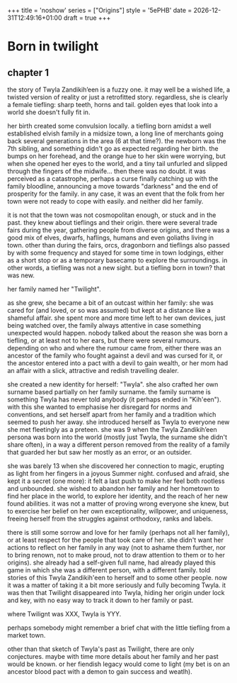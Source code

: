 +++
title = 'noshow'
series = ["Origins"]
style = '5ePHB'
date = 2026-12-31T12:49:16+01:00
draft = true
+++

# Born in twilight

## chapter 1

the story of Twyla Zandikih’een is a fuzzy one. it may well be a wished life, a twisted version of reality or just a retrofitted story. regardless, she is clearly a female tiefling: sharp teeth, horns and tail. golden eyes that look into a world she doesn't fully fit in.

her birth created some convulsion locally. a tiefling born amidst a well established elvish family in a midsize town, a long line of merchants going back several generations in the area (6 at that time?). the newborn was the 7th sibling, and something didn't go as expected regarding her birth. the bumps on her forehead, and the orange hue to her skin were worrying, but when she opened her eyes to the world, and a tiny tail unfurled and slipped through the fingers of the midwife... then there was no doubt. it was perceived as a catastrophe, perhaps a curse finally catching up with the family bloodline, announcing a move towards "darkness" and the end of prosperity for the family. in any case, it was an event that the folk from her town were not ready to cope with easily. and neither did her family.

it is not that the town was not cosmopolitan enough, or stuck and in the past. they knew about tieflings and their origin. there were several trade fairs during the year, gathering people from diverse origins, and there was a good mix of elves, dwarfs, haflings, humans and even goliaths living in town. other than during the fairs, orcs, dragonborn and tieflings also passed by with some frequency and stayed for some time in town lodgings, either as a short stop or as a temporary basecamp to explore the surroundings. in other words, a tiefling was not a new sight. but a tiefling born in town? that was new.

her family named her "Twilight".

as she grew, she became a bit of an outcast within her family: she was cared for (and loved, or so was assumed) but kept at a distance like a shameful affair. she spent more and more time left to her own devices, just being watched over, the family always attentive in case something unexpected would happen. nobody talked about the reason she was born a tiefling, or at least not to her ears, but there were several rumours. depending on who and where the rumour came from, either there was an ancestor of the family who fought against a devil and was cursed for it, or the ancestor entered into a pact with a devil to gain wealth, or her mom had an affair with a slick, attractive and redish travelling dealer.

she created a new identity for herself: "Twyla". she also crafted her own surname based partially on her family surname. the family surname is something Twyla has never told anybody (it perhaps ended in "Kih'een"). with this she wanted to emphasise her disregard for norms and conventions, and set herself apart from her family and a tradition which seemed to push her away. she introduced herself as Twyla to everyone new she met fleetingly as a preteen. she was 9 when the Twyla Zandikih’een persona was born into the world (mostly just Twyla, the surname she didn't share often), in a way a different person removed from the reality of a family that guarded her but saw her mostly as an error, or an outsider.

she was barely 13 when she discovered her connection to magic, erupting as light from her fingers in a joyous Summer night. confused and afraid, she kept it a secret (one more): it felt a last push to make her feel both rootless and unbounded. she wished to abandon her family and her hometown to find her place in the world, to explore her identity, and the reach of her new found abilities. it was not a matter of proving wrong everyone she knew, but to exercise her belief on her own exceptionality, willpower, and uniqueness, freeing herself from the struggles against orthodoxy, ranks and labels.

there is still some sorrow and love for her family (perhaps not all her family), or at least respect for the people that took care of her. she didn't want her actions to reflect on her family in any way (not to ashame them further, nor to bring renown, not to make proud, not to draw attention to them or to her origins).
she already had a self-given full name,  had already played this game in which she was a different person, with a different family. told stories of this Twyla Zandikih'een to herself and to some other people. now it was a matter of taking it a bit more seriously and fully becoming Twyla. it was then that Twilight disappeared into Twyla, hiding her origin under lock and key, with no easy way to track it down to her family or past.

where Twilignt was XXX, Twyla is YYY.

perhaps somebody might remember a brief chat with the little tiefling from a market town. 

other than that sketch of Twyla's past as Twilight, there are only conjectures. maybe with time more details about her family and her past would be known. or her fiendish legacy would come to light (my bet is on an ancestor blood pact with a demon to gain success and weatlh). 

